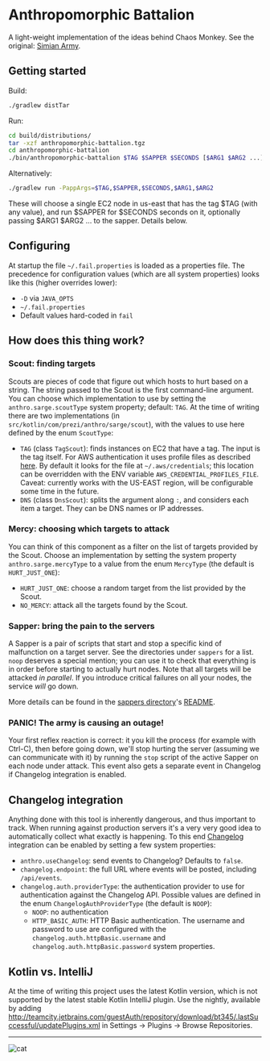 # Anthropomorphic Battalion

A light-weight implementation of the ideas behind Chaos Monkey. See the original: [Simian Army](https://github.com/Netflix/SimianArmy).

## Getting started

Build:

```sh
./gradlew distTar
```

Run:

```sh
cd build/distributions/
tar -xzf anthropomorphic-battalion.tgz
cd anthropomorphic-battalion
./bin/anthropomorphic-battalion $TAG $SAPPER $SECONDS [$ARG1 $ARG2 ...]
```

Alternatively:

```sh
./gradlew run -PappArgs=$TAG,$SAPPER,$SECONDS,$ARG1,$ARG2
```

These will choose a single EC2 node in us-east that has the tag $TAG (with any value), and run $SAPPER for $SECONDS
seconds on it, optionally passing $ARG1 $ARG2 ... to the sapper. Details below.

## Configuring

At startup the file `~/.fail.properties` is loaded as a properties file. The precedence for configuration values
(which are all system properties) looks like this (higher overrides lower):

 - `-D` via `JAVA_OPTS`
 - `~/.fail.properties`
 - Default values hard-coded in `fail`

## How does this thing work?

### Scout: finding targets

Scouts are pieces of code that figure out which hosts to hurt based on a string. The string passed to the Scout is the
first command-line argument. You can choose which implementation to use by setting the `anthro.sarge.scoutType`
system property; default: `TAG`. At the time of writing there are two implementations (in `src/kotlin/com/prezi/anthro/sarge/scout`),
with the values to use here defined by the enum `ScoutType`:

 * `TAG` (class `TagScout`): finds instances on EC2 that have a tag. The input is the tag itself. For AWS authentication it uses
   profile files as described [here](http://docs.aws.amazon.com/cli/latest/userguide/cli-chap-getting-started.html).
   By default it looks for the file at `~/.aws/credentials`; this location can be overridden with the ENV variable
   `AWS_CREDENTIAL_PROFILES_FILE`. Caveat: currently works with the US-EAST region, will be configurable some time in the
   future.
 * `DNS` (class `DnsScout`): splits the argument along `:`, and considers each item a target. They can be DNS names
   or IP addresses.

### Mercy: choosing which targets to attack

You can think of this component as a filter on the list of targets provided by the Scout. Choose an implementation by
setting the system property `anthro.sarge.mercyType` to a value from the enum `MercyType` (the default is `HURT_JUST_ONE`):

 * `HURT_JUST_ONE`: choose a random target from the list provided by the Scout.
 * `NO_MERCY`: attack all the targets found by the Scout.


### Sapper: bring the pain to the servers

A Sapper is a pair of scripts that start and stop a specific kind of malfunction on a target server. See the directories
under `sappers` for a list. `noop` deserves a special mention; you can use it to check that everything is in order before
starting to actually hurt nodes. Note that all targets will be attacked _in parallel_. If you introduce
critical failures on all your nodes, the service _will_ go down.

More details can be found in the [sappers directory](https://github.com/prezi/anthropomorphic-battalion/tree/master/sappers)'s [README](https://github.com/prezi/anthropomorphic-battalion/blob/master/sappers/README.md).

### PANIC! The army is causing an outage!

Your first reflex reaction is correct: it you kill the process (for example with Ctrl-C), then before going down, we'll
stop hurting the server (assuming we can communicate with it) by running the `stop` script of the active Sapper on
each node under attack. This event also gets a separate event in Changelog if Changelog integration is enabled.


## Changelog integration

Anything done with this tool is inherently dangerous, and thus important to track. When running against production
servers it's a very very good idea to automatically collect what exactly is happening. To this end
[Changelog](https://github.com/prezi/changelog) integration can be enabled by setting a few system properties:

 * `anthro.useChangelog`: send events to Changelog? Defaults to `false`.
 * `changelog.endpoint`: the full URL where events will be posted, including `/api/events`.
 * `changelog.auth.providerType`: the authentication provider to use for authentication against the Changelog API.
   Possible values are defined in the enum `ChangelogAuthProviderType` (the default is `NOOP`):
   * `NOOP`: no authentication
   * `HTTP_BASIC_AUTH`: HTTP Basic authentication. The username and password to use are configured with the
     `changelog.auth.httpBasic.username` and `changelog.auth.httpBasic.password` system properties.

## Kotlin vs. IntelliJ

At the time of writing this project uses the latest Kotlin version, which is not supported by the latest stable Kotlin IntelliJ plugin. Use the
nightly, available by adding http://teamcity.jetbrains.com/guestAuth/repository/download/bt345/.lastSuccessful/updatePlugins.xml
in Settings -> Plugins -> Browse Repositories.

------------
![cat](https://i.chzbgr.com/maxW500/3576064768/h35FCCB8D/)
